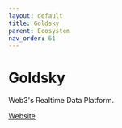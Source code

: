 ```yaml
---
layout: default
title: Goldsky
parent: Ecosystem
nav_order: 61
---
```

# Goldsky

Web3's Realtime Data Platform.

[Website](https://goldsky.com/)